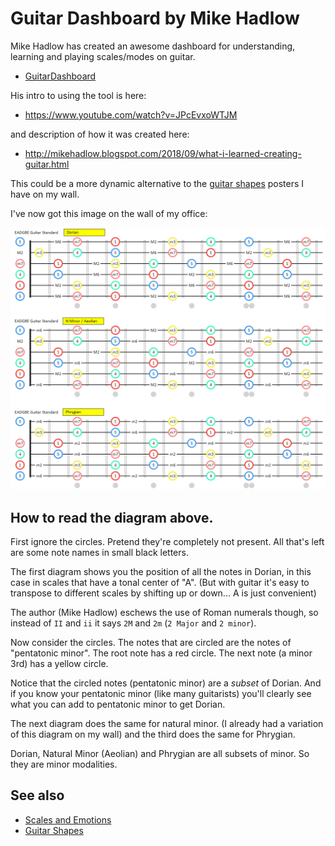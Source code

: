 # Guitar Dashboard by Mike Hadlow

Mike Hadlow has created an awesome dashboard for understanding, learning and playing scales/modes on guitar.

* [GuitarDashboard](http://guitardashboard.com/)

His intro to using the tool is here:

* <https://www.youtube.com/watch?v=JPcEvxoWTJM>

and description of how it was created here:

* <http://mikehadlow.blogspot.com/2018/09/what-i-learned-creating-guitar.html>

This could be a more dynamic alternative to the [guitar shapes](guitar_shapes.md) posters I have on my wall.

I've now got this image on the wall of my office:

![dorian aeolian phrygian](dorian_aeolian_phrygian.png)

## How to read the diagram above.

First ignore the circles. Pretend they're completely not present. All that's left are some note names in small black letters. 

The first diagram shows you the position of all the notes in Dorian, in this case in scales that have a tonal center of "A". (But with guitar it's easy to transpose to different scales by shifting up or down... A is just convenient)

The author (Mike Hadlow) eschews the use of Roman numerals though, so instead of `II` and `ii` it says `2M` and `2m` (`2 Major` and `2 minor`).   

Now consider the circles. The notes that are circled are the notes of "pentatonic minor". The root note has a red circle. The next note (a minor 3rd) has a yellow circle.

Notice that the circled notes (pentatonic minor) are a *subset* of Dorian. And if you know your pentatonic minor (like many guitarists) you'll clearly see what you can add to pentatonic minor to get Dorian. 

The next diagram does the same for natural minor. (I already had a variation of this diagram on my wall) and the third does the same for Phrygian. 

Dorian, Natural Minor (Aeolian) and Phrygian are all subsets of minor. So they are minor modalities.




## See also

* [Scales and Emotions](scales_and_emotions.md)
* [Guitar Shapes](guitar_shapes.md)
